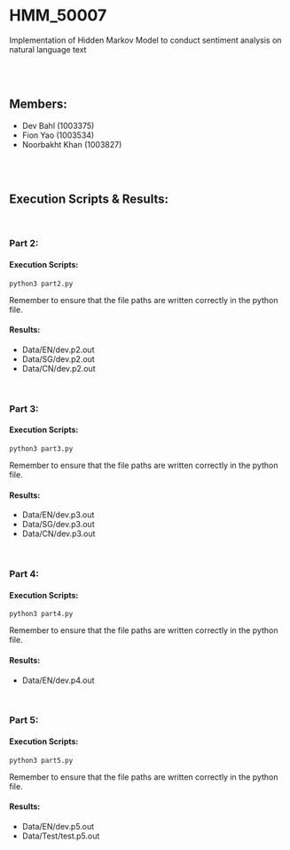 # HMM_50007
Implementation of Hidden Markov Model to conduct sentiment analysis on natural language text

<br/>
<br/>

## Members:
- Dev Bahl (1003375)
- Fion Yao (1003534)
- Noorbakht Khan (1003827)

<br/>
<br/>

## Execution Scripts & Results:

<br/>

### Part 2:

#### Execution Scripts:
```
python3 part2.py
```
Remember to ensure that the file paths are written correctly in the python file.

#### Results:
- Data/EN/dev.p2.out
- Data/SG/dev.p2.out
- Data/CN/dev.p2.out

<br/>

### Part 3:

#### Execution Scripts:
```
python3 part3.py
```
Remember to ensure that the file paths are written correctly in the python file.

#### Results:
- Data/EN/dev.p3.out
- Data/SG/dev.p3.out
- Data/CN/dev.p3.out

<br/>

### Part 4:

#### Execution Scripts:
```
python3 part4.py
```
Remember to ensure that the file paths are written correctly in the python file.

#### Results:
- Data/EN/dev.p4.out

<br/>

### Part 5:

#### Execution Scripts:
```
python3 part5.py
```
Remember to ensure that the file paths are written correctly in the python file.

#### Results:
- Data/EN/dev.p5.out
- Data/Test/test.p5.out
